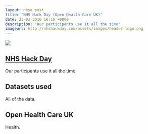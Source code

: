 ```yaml
---
layout: nhse_post
title: "NHS Hack Day (Open Health Care UK)"
date: 23-03-2016 16:10 +0000
description: "Our participants use it all the time"
imageurl: http://nhshackday.com/assets/images/header-logo.png
---
```

<img src="http://nhshackday.com/assets/images/header-logo.png" />

## <a href="nhshackday.com" target="_blank"> NHS Hack Day <i class="fa fa-external-link"></i></a>

Our participants use it all the time

## Datasets used

All of the data.

## Open Health Care UK

Health.